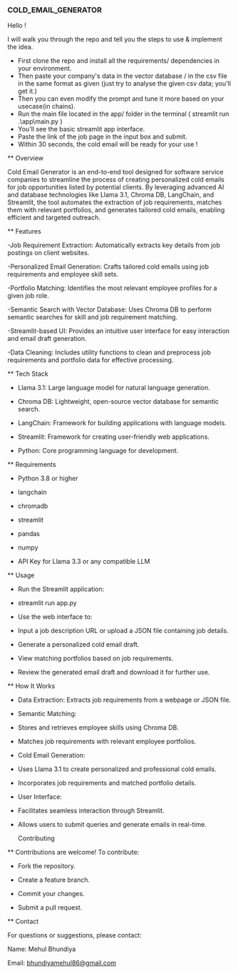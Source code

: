 ### COLD_EMAIL_GENERATOR

Hello !

I will walk you through the repo and tell you the steps to use & implement the idea.


- First clone the repo and install all the requirements/ dependencies in your environment.
- Then paste your company's data in the vector database / in the csv file in the same format as given (just try to analyse the given csv data; you'll get it.)
- Then you can even modify the prompt and tune it more based on your usecase(in chains).
- Run the main file located in the app/ folder in the terminal ( streamlit run .\app\main.py )
- You'll see the basic streamlit app interface.
- Paste the link of the job page in the input box and submit.
- Within 30 seconds, the cold email will be ready for your use !

** Overview

Cold Email Generator is an end-to-end tool designed for software service companies to streamline the process of creating personalized cold emails for job opportunities listed by potential clients. By leveraging advanced AI and database technologies like Llama 3.1, Chroma DB, LangChain, and Streamlit, the tool automates the extraction of job requirements, matches them with relevant portfolios, and generates tailored cold emails, enabling efficient and targeted outreach.

** Features

-Job Requirement Extraction: Automatically extracts key details from job postings on client websites.

-Personalized Email Generation: Crafts tailored cold emails using job requirements and employee skill sets.

-Portfolio Matching: Identifies the most relevant employee profiles for a given job role.

-Semantic Search with Vector Database: Uses Chroma DB to perform semantic searches for skill and job requirement matching.

-Streamlit-based UI: Provides an intuitive user interface for easy interaction and email draft generation.

-Data Cleaning: Includes utility functions to clean and preprocess job requirements and portfolio data for effective processing.

** Tech Stack

- Llama 3.1: Large language model for natural language generation.

- Chroma DB: Lightweight, open-source vector database for semantic search.

- LangChain: Framework for building applications with language models.

- Streamlit: Framework for creating user-friendly web applications.

- Python: Core programming language for development.

** Requirements

- Python 3.8 or higher

- langchain

- chromadb

- streamlit

- pandas

- numpy

- API Key for Llama 3.3 or any compatible LLM

** Usage

- Run the Streamlit application:

- streamlit run app.py

- Use the web interface to:

- Input a job description URL or upload a JSON file containing job details.

- Generate a personalized cold email draft.

- View matching portfolios based on job requirements.

- Review the generated email draft and download it for further use.

** How It Works

- Data Extraction: Extracts job requirements from a webpage or JSON file.

- Semantic Matching:

- Stores and retrieves employee skills using Chroma DB.

- Matches job requirements with relevant employee portfolios.

- Cold Email Generation:

- Uses Llama 3.1 to create personalized and professional cold emails.

- Incorporates job requirements and matched portfolio details.

- User Interface:

- Facilitates seamless interaction through Streamlit.

- Allows users to submit queries and generate emails in real-time.

  Contributing

** Contributions are welcome! To contribute:

- Fork the repository.

- Create a feature branch.

- Commit your changes.

- Submit a pull request.

** Contact

For questions or suggestions, please contact:

Name: Mehul Bhundiya

Email: bhundiyamehul86@gmail.com
